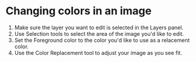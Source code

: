 # Changing colors in an image

1. Make sure the layer you want to edit is selected in the Layers panel.
2. Use Selection tools to select the area of the image you'd like to edit.
3. Set the Foreground color to the color you'd like to use as a relacement color. 
4. Use the Color Replacement tool to adjust your image as you see fit. 


